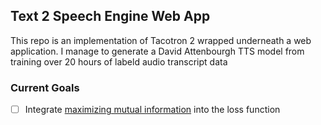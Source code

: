 ## Text 2 Speech Engine Web App

This repo is an implementation of Tacotron 2 wrapped underneath a web application. I manage to generate a David Attenbourgh TTS model from training over 20 hours of labeld audio transcript data

### Current Goals

- [ ] Integrate [maximizing mutual information](https://arxiv.org/pdf/1909.01145.pdf) into the loss function